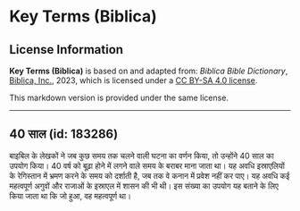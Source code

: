 # Key Terms (Biblica)

## License Information

**Key Terms (Biblica)** is based on and adapted from: _Biblica Bible Dictionary_, [Biblica, Inc.](https://www.biblica.com/), 2023, which is licensed under a [CC BY-SA 4.0 license](https://creativecommons.org/licenses/by-sa/4.0/legalcode.en).

This markdown version is provided under the same license.



--------------------------------

## 40 साल (id: 183286)

बाइबिल के लेखकों ने जब कुछ समय तक चलने वाली घटना का वर्णन किया, तो उन्होंने 40 साल का उपयोग किया। 40 वर्ष को बूढ़ा होने में लगने वाले समय के बराबर माना जाता था। यह अवधि इस्राएलियों के रेगिस्तान में भ्रमण करने के समय को दर्शाती है, जब तक वे कनान में प्रवेश नहीं कर पाए। यह अवधि कई महत्वपूर्ण अगुवों और राजाओं के इस्राएल में शासन की भी थी। इस संख्या का उपयोग यह बताने के लिए किया जाता था कि जो हुआ, वह महत्वपूर्ण था।


